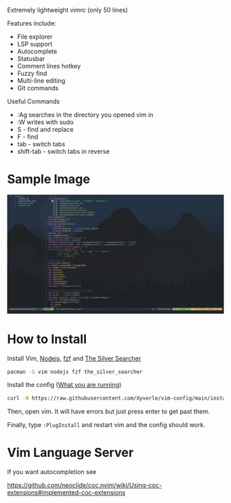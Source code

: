 Extremely lightweight vimrc (only 50 lines)

Features include:
* File explorer
* LSP support
* Autocomplete
* Statusbar
* Comment lines hotkey
* Fuzzy find
* Multi-line editing
* Git commands

Useful Commands
* :Ag searches in the directory you opened vim in
* :W writes with sudo
* S - find and replace
* F - find
* tab - switch tabs
* shift-tab - switch tabs in reverse

# Sample Image
![](SampleImage.png)

# How to Install
Install Vim, [Nodejs](https://nodejs.org/en/), [fzf](https://github.com/junegunn/fzf) and [The Silver Searcher](https://github.com/ggreer/the_silver_searcher)
```sh
pacman -S vim nodejs fzf the_silver_searcher
```
Install the config ([What you are running](https://raw.githubusercontent.com/Xyverle/vim-configs/main/install.sh))
```sh
curl -N https://raw.githubusercontent.com/Xyverle/vim-config/main/install.sh|bash
```
Then, open vim. It will have errors but just press enter to get past them.

Finally, type ```:PlugInstall``` and restart vim and the config should work.
# Vim Language Server
If you want autocompletion see

https://github.com/neoclide/coc.nvim/wiki/Using-coc-extensions#implemented-coc-extensions
